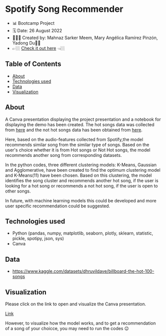 # Spotify Song Recommender
- 📊 Bootcamp Project
- 🗓 Date: 26 August 2022
- 👩🏽‍💻 Created by: Mahnaz Sarker Meem, Mary Angélica Ramírez Pinzón, Yadong Du👋🏼
- 👉🏼  [Check it out here](https://www.canva.com/design/DAFKWV42R_k/SWV8DI44veDQ5Zw4cdnxQg/edit?utm_content=DAFKWV42R_k&utm_campaign=designshare&utm_medium=link2&utm_source=sharebutton) 👈🏼

## Table of Contents
- [About](#about)
- [Technologies used](#technologies-used)
- [Data](#dataset)
- [Visualization](#visualization)

## About
A Canva presentation displaying the project presentation and a notebook for displaying the demo has been created. The hot songs data was collected from [here](https://www.billboard.com/charts/hot-100/) and the not hot songs data has been obtained from [here](https://www.kaggle.com/datasets/dhruvildave/billboard-the-hot-100-songs).

Here, based on the audio-features collected from Spotify,the model recommends similar song from the similar type of songs. Based on the user's choice whether it is from Hot songs or Not Hot songs, the model recommends another song from corresponding datasets.

In the python codes, three different clustering models: K-Means, Gaussian and Agglomerative, have been created to find the optimum clustering model and K-Means(11) have been chosen. Based on this clustering, the model identifies the song cluster and recommends another hot song, if the user is looking for a hot song or recommends a not hot song, if the user is open to other songs.

In future, with machine learning models this could be developed and more user specific recommendation could be suggested. 

## Technologies used
* Python (pandas, numpy, matplotlib, seaborn, plotly, sklearn, statistic, pickle, spotipy, json, sys)
* Canva

## Data
- https://www.kaggle.com/datasets/dhruvildave/billboard-the-hot-100-songs

## Visualization

Please click on the link to open and visualize the Canva presentation.

[Link](https://www.canva.com/design/DAFKWV42R_k/SWV8DI44veDQ5Zw4cdnxQg/edit?utm_content=DAFKWV42R_k&utm_campaign=designshare&utm_medium=link2&utm_source=sharebutton)

However, to visualize how the model works, and to get a recommendation of a song of your choicce, you may need to run the codes :wink:
